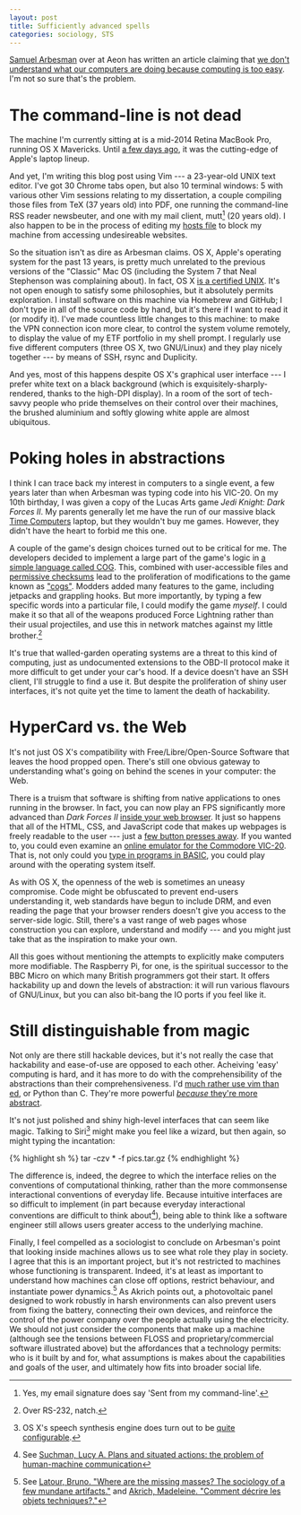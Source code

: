 ```yaml
---
layout: post
title: Sufficiently advanced spells
categories: sociology, STS
---
```


[Samuel Arbesman](https://twitter.com/arbesman) over at Aeon has written an article claiming that [we don't understand what our computers are doing because computing is too easy](http://aeon.co/magazine/technology/computing-is-too-easy/). I'm not so sure that's the problem.


# The command-line is not dead

The machine I'm currently sitting at is a mid-2014 Retina MacBook Pro, running OS&nbsp;X Mavericks. Until [a few days ago](http://www.macrumors.com/2015/03/09/apple-new-macbook-2015/), it was the cutting-edge of Apple's laptop lineup. 

And yet, I'm writing this blog post using Vim --- a 23-year-old UNIX text editor. I've got 30 Chrome tabs open, but also 10 terminal windows: 5 with various other Vim sessions relating to my dissertation, a couple compiling those files from TeX (37 years old) into PDF, one running the command-line RSS reader newsbeuter, and one with my mail client, mutt[^signature] (20 years old). I also happen to be in the process of editing my [hosts file](https://en.wikipedia.org/wiki/Hosts_(file)) to block my machine from accessing undesireable websites.

So the situation isn't as dire as Arbesman claims. OS&nbsp;X, Apple's operating system for the past 13 years, is pretty much unrelated to the previous versions of the "Classic" Mac OS (including the System 7 that Neal Stephenson was complaining about). In fact, OS&nbsp;X [is a certified UNIX](http://www.opengroup.org/openbrand/register/brand3602.htm). It's not open enough to satisfy some philosophies, but it absolutely permits exploration. I install software on this machine via Homebrew and GitHub; I don't type in all of the source code by hand, but it's there if I want to read it (or modify it). I've made countless little changes to this machine: to make the VPN connection icon more clear, to control the system volume remotely, to display the value of my ETF portfolio in my shell prompt. I regularly use five different computers (three OS&nbsp;X, two GNU/Linux) and they play nicely together --- by means of SSH, rsync and Duplicity. 

And yes, most of this happens despite OS&nbsp;X's graphical user interface --- I prefer white text on a black background (which is exquisitely-sharply-rendered, thanks to the high-DPI display). In a room of the sort of tech-savvy people who pride themselves on their control over their machines, the brushed aluminium and softly glowing white apple are almost ubiquitous.

# Poking holes in abstractions

I think I can trace back my interest in computers to a single event, a few years later than when Arbesman was typing code into his VIC-20. On my 10th birthday, I was given a copy of the Lucas Arts game *Jedi Knight: Dark Forces II*. My parents generally let me have the run of our massive black [Time Computers](https://en.wikipedia.org/wiki/Granville_Technology_Group) laptop, but they wouldn't buy me games. However, they didn't have the heart to forbid me this one.

A couple of the game's design choices turned out to be critical for me. The developers decided to implement a large part of the game's logic in [a simple language called COG](http://www.gamasutra.com/view/feature/3233/adding_languages_to_game_engines.php). This, combined with user-accessible files and [permissive checksums](http://starwars.wikia.com/wiki/Star_Wars:_Jedi_Knight:_Dark_Forces_II#Multiplayer) lead to the proliferation of modifications to the game known as ["cogs"](http://www.inside3d.com/jk/cog12.shtml). Modders added many features to the game, including jetpacks and grappling hooks. But more importantly, by typing a few specific words into a particular file, I could modify the game *myself*. I could make it so that all of the weapons produced Force Lightning rather than their usual projectiles, and use this in network matches against my little brother.[^network]

It's true that walled-garden operating systems are a threat to this kind of computing, just as undocumented extensions to the OBD-II protocol make it more difficult to get under your car's hood. If a device doesn't have an SSH client, I'll struggle to find a use it. But despite the proliferation of shiny user interfaces, it's not quite yet the time to lament the death of hackability.

# HyperCard vs. the Web

It's not just OS&nbsp;X's compatibility with Free/Libre/Open-Source Software that leaves the hood propped open. There's still one obvious gateway to understanding what's going on behind the scenes in your computer: the Web.

There is a truism that software is shifting from native applications to ones running in the browser. In fact, you can now play an FPS significantly more advanced than *Dark Forces II* [inside your web browser](http://www.tomshardware.com/news/Firefox-WebGL-BananaBread-HTML5-FPS,17241.html). It just so happens that all of the HTML, CSS, and JavaScript code that makes up webpages is freely readable to the user --- just a [few button presses away](https://developer.chrome.com/devtools/docs/console). If you wanted to, you could even examine an [online emulator for the Commodore VIC-20](http://www.mdawson.net/vic20chrome/vic20.php). That is, not only could you [type in programs in BASIC](https://ia801603.us.archive.org/zipview.php?zip=/28/items/Commodore_VIC20_TOSEC_2012_04_23/Commodore_VIC20_TOSEC_2012_04_23.zip), you could play around with the operating system itself.

As with OS&nbsp;X, the openness of the web is sometimes an uneasy compromise. Code might be obfuscated to prevent end-users understanding it, web standards have begun to include DRM, and even reading the page that your browser renders doesn't give you access to the server-side logic. Still, there's a vast range of web pages whose construction you can explore, understand and modify --- and you might just take that as the inspiration to make your own.

All this goes without mentioning the attempts to explicitly make computers more modifiable. The Raspberry Pi, for one, is the spiritual successor to the BBC Micro on which many British programmers got their start. It offers hackability up and down the levels of abstraction: it will run various flavours of GNU/Linux, but you can also bit-bang the IO ports if you feel like it.

# Still distinguishable from magic

Not only are there still hackable devices, but it's not really the case that hackability and ease-of-use are opposed to each other.  Acheiving 'easy' computing is hard, and it has more to do with the comprehensibility of the abstractions than their comprehensiveness. I'd [much rather use vim than ed](https://xkcd.com/378/), or Python than C. They're more powerful [*because* they're more abstract](http://www.paulgraham.com/avg.html).

It's not just polished and shiny high-level interfaces that can seem like magic. Talking to Siri[^speech] might make you feel like a wizard, but then again, so might typing the incantation:

{% highlight sh %}
tar -czv * -f pics.tar.gz
{% endhighlight %}

The difference is, indeed, the degree to which the interface relies on the conventions of computational thinking, rather than the more commonsense interactional conventions of everyday life. Because intuitive interfaces are so difficult to implement (in part because everyday interactional conventions are difficult to think about[^Suchman]), being able to think like a software engineer still allows users greater access to the underlying machine.

Finally, I feel compelled as a sociologist to conclude on Arbesman's point that looking inside machines allows us to see what role they play in society. I agree that this is an important project, but it's not restricted to machines whose functioning is transparent. Indeed, it's at least as important to understand how machines can close off options, restrict behaviour, and instantiate power dynamics.[^ANT] As Akrich points out, a photovoltaic panel designed to work robustly in harsh environments can also prevent users from fixing the battery, connecting their own devices, and reinforce the control of the power company over the people actually using the electricity. We should not just consider the components that make up a machine (although see the tensions between FLOSS and proprietary/commercial software illustrated above) but the affordances that a technology permits: who is it built by and for, what assumptions is makes about the capabilities and goals of the user, and ultimately how fits into broader social life.

[^signature]: Yes, my email signature does say 'Sent from my command-line'.
[^network]: Over RS-232, natch.
[^ANT]: See [Latour, Bruno. "Where are the missing masses? The sociology of a few mundane artifacts."](http://www.bruno-latour.fr/sites/default/files/50-MISSING-MASSES-GB.pdf) and [Akrich, Madeleine. "Comment décrire les objets techniques?."](https://halshs.archives-ouvertes.fr/halshs-00005830/)
[^speech]: OS&nbsp;X's speech synthesis engine does turn out to be [quite configurable](/hackny-hackathon-winner).
[^Suchman]: See [Suchman, Lucy A. Plans and situated actions: the problem of human-machine communication](https://books.google.com/books?id=AJ_eBJtHxmsC&lpg=PR7&ots=KqIqnJHJGO&dq=plans%20and%20situated%20action&lr&pg=PR7#v=onepage&q=plans%20and%20situated%20action&f=false)

